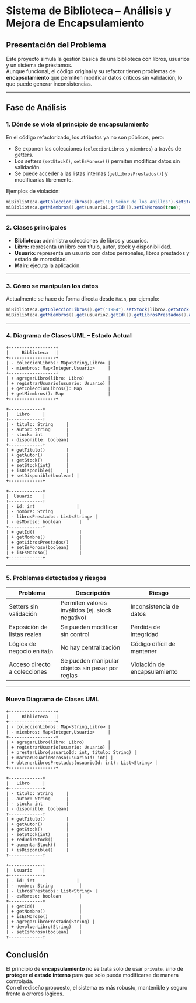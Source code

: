 # Sistema de Biblioteca – Análisis y Mejora de Encapsulamiento

## Presentación del Problema
Este proyecto simula la gestión básica de una biblioteca con libros, usuarios y un sistema de préstamos.  
Aunque funcional, el código original y su refactor tienen problemas de **encapsulamiento** que permiten modificar datos críticos sin validación, lo que puede generar inconsistencias.

---

## Fase de Análisis

### 1. Dónde se viola el principio de encapsulamiento
En el código refactorizado, los atributos ya no son públicos, pero:
- Se exponen las colecciones (`coleccionLibros` y `miembros`) a través de getters.
- Los setters (`setStock()`, `setEsMoroso()`) permiten modificar datos sin validación.
- Se puede acceder a las listas internas (`getLibrosPrestados()`) y modificarlas libremente.

Ejemplos de violación:
```java
miBiblioteca.getColeccionLibros().get("El Señor de los Anillos").setStock(-2);
miBiblioteca.getMiembros().get(usuario1.getId()).setEsMoroso(true);
```

---

### 2. Clases principales
- **Biblioteca:** administra colecciones de libros y usuarios.
- **Libro:** representa un libro con título, autor, stock y disponibilidad.
- **Usuario:** representa un usuario con datos personales, libros prestados y estado de morosidad.
- **Main:** ejecuta la aplicación.

---

### 3. Cómo se manipulan los datos
Actualmente se hace de forma directa desde `Main`, por ejemplo:
```java
miBiblioteca.getColeccionLibros().get("1984").setStock(libro2.getStock() - 1);
miBiblioteca.getMiembros().get(usuario2.getId()).getLibrosPrestados().add("1984");
```
---

### 4. Diagrama de Clases UML – Estado Actual

```text
+------------------+
|     Biblioteca   |
+------------------+
| - coleccionLibros: Map<String,Libro> |
| - miembros: Map<Integer,Usuario>     |
+------------------+
| + agregarLibro(libro: Libro)         |
| + registrarUsuario(usuario: Usuario) |
| + getColeccionLibros(): Map          |
| + getMiembros(): Map                 |
+------------------+

+-------------+
|   Libro     |
+-------------+
| - titulo: String     |
| - autor: String      |
| - stock: int         |
| - disponible: boolean|
+-------------+
| + getTitulo()        |
| + getAutor()         |
| + getStock()         |
| + setStock(int)      |
| + isDisponible()     |
| + setDisponible(boolean) |
+-------------+

+-------------+
|  Usuario    |
+-------------+
| - id: int                |
| - nombre: String          |
| - librosPrestados: List<String> |
| - esMoroso: boolean       |
+-------------+
| + getId()                 |
| + getNombre()             |
| + getLibrosPrestados()    |
| + setEsMoroso(boolean)    |
| + isEsMoroso()            |
+-------------+
```

---

### 5. Problemas detectados y riesgos

| Problema | Descripción | Riesgo |
|----------|-------------|--------|
| Setters sin validación | Permiten valores inválidos (ej. stock negativo) | Inconsistencia de datos |
| Exposición de listas reales | Se pueden modificar sin control | Pérdida de integridad |
| Lógica de negocio en `Main` | No hay centralización | Código difícil de mantener |
| Acceso directo a colecciones | Se pueden manipular objetos sin pasar por reglas | Violación de encapsulamiento |

---

### Nuevo Diagrama de Clases UML

```text
+------------------+
|     Biblioteca   |
+------------------+
| - coleccionLibros: Map<String,Libro> |
| - miembros: Map<Integer,Usuario>     |
+------------------+
| + agregarLibro(libro: Libro)         |
| + registrarUsuario(usuario: Usuario) |
| + prestarLibro(usuarioId: int, titulo: String) |
| + marcarUsuarioMoroso(usuarioId: int) |
| + obtenerLibrosPrestados(usuarioId: int): List<String> |
+------------------+

+-------------+
|   Libro     |
+-------------+
| - titulo: String     |
| - autor: String      |
| - stock: int         |
| - disponible: boolean|
+-------------+
| + getTitulo()        |
| + getAutor()         |
| + getStock()         |
| - setStock(int)      |
| + reducirStock()     |
| + aumentarStock()    |
| + isDisponible()     |
+-------------+

+-------------+
|  Usuario    |
+-------------+
| - id: int                |
| - nombre: String          |
| - librosPrestados: List<String> |
| - esMoroso: boolean       |
+-------------+
| + getId()                 |
| + getNombre()             |
| + isEsMoroso()            |
| + agregarLibroPrestado(String) |
| + devolverLibro(String)   |
| - setEsMoroso(boolean)    |
+-------------+
```

## Conclusión
El principio de **encapsulamiento** no se trata solo de usar `private`, sino de **proteger el estado interno** para que solo pueda modificarse de manera controlada.  
Con el rediseño propuesto, el sistema es más robusto, mantenible y seguro frente a errores lógicos.
